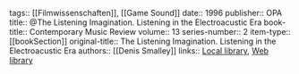 tags:: [[Filmwissenschaften]], [[Game Sound]]
date:: 1996
publisher:: OPA
title:: @The Listening Imagination. Listening in the Electroacustic Era
book-title:: Contemporary Music Review
volume:: 13
series-number:: 2
item-type:: [[bookSection]]
original-title:: The Listening Imagination. Listening in the Electroacustic Era
authors:: [[Denis Smalley]]
links:: [Local library](zotero://select/groups/2386895/items/4TXB3JNR), [Web library](https://www.zotero.org/groups/2386895/items/4TXB3JNR)
